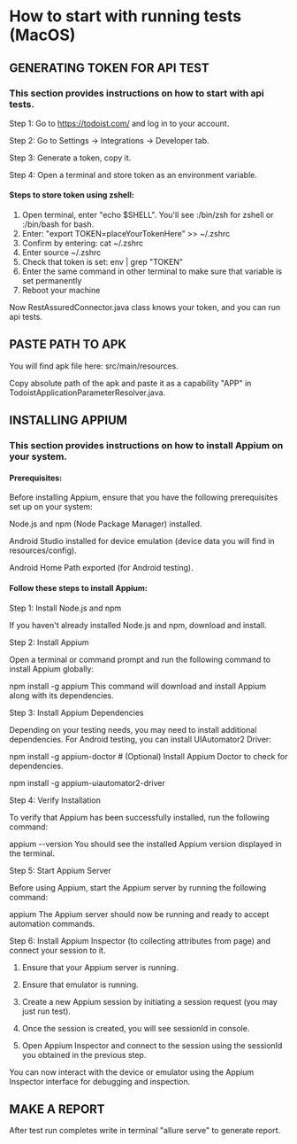 # How to start with running tests (MacOS)

## GENERATING TOKEN FOR API TEST

### This section provides instructions on how to start with api tests.

Step 1: Go to https://todoist.com/ and log in to your account.

Step 2: Go to Settings -> Integrations -> Developer tab.

Step 3: Generate a token, copy it.

Step 4: Open a terminal and store token as an environment variable.

#### Steps to store token using zshell:

1. Open terminal, enter "echo $SHELL". You'll see :/bin/zsh for zshell or :/bin/bash for bash.
2. Enter: "export TOKEN=placeYourTokenHere" >> ~/.zshrc
3. Confirm by entering: cat ~/.zshrc
4. Enter source ~/.zshrc
5. Check that token is set: env | grep "TOKEN"
6. Enter the same command in other terminal to make sure that variable is set permanently
7. Reboot your machine

Now RestAssuredConnector.java class knows your token, and you can run api tests.

## PASTE PATH TO APK

You will find apk file here: src/main/resources.

Copy absolute path of the apk and paste it as a capability "APP" in TodoistApplicationParameterResolver.java.

## INSTALLING APPIUM

### This section provides instructions on how to install Appium on your system.

#### Prerequisites:

Before installing Appium, ensure that you have the following prerequisites set up on your system:

Node.js and npm (Node Package Manager) installed.

Android Studio installed for device emulation (device data you will find in resources/config).

Android Home Path exported (for Android testing).

#### Follow these steps to install Appium:

Step 1: Install Node.js and npm

If you haven't already installed Node.js and npm, download and install.

Step 2: Install Appium

Open a terminal or command prompt and run the following command to install Appium globally:

npm install -g appium
This command will download and install Appium along with its dependencies.

Step 3: Install Appium Dependencies

Depending on your testing needs, you may need to install additional dependencies. For Android testing, you can install
UIAutomator2 Driver:

npm install -g appium-doctor # (Optional) Install Appium Doctor to check for dependencies.

npm install -g appium-uiautomator2-driver

Step 4: Verify Installation

To verify that Appium has been successfully installed, run the following command:

appium --version
You should see the installed Appium version displayed in the terminal.

Step 5: Start Appium Server

Before using Appium, start the Appium server by running the following command:

appium
The Appium server should now be running and ready to accept automation commands.

Step 6:
Install Appium Inspector (to collecting attributes from page) and connect your session to it.

1. Ensure that your Appium server is running.

2. Ensure that emulator is running.

3. Create a new Appium session by initiating a session request (you may just run test).

4. Once the session is created, you will see sessionId in console.

5. Open Appium Inspector and connect to the session using the sessionId you obtained in the previous step.

You can now interact with the device or emulator using the Appium Inspector interface for debugging and inspection.

## MAKE A REPORT

After test run completes write in terminal "allure serve" to generate report.